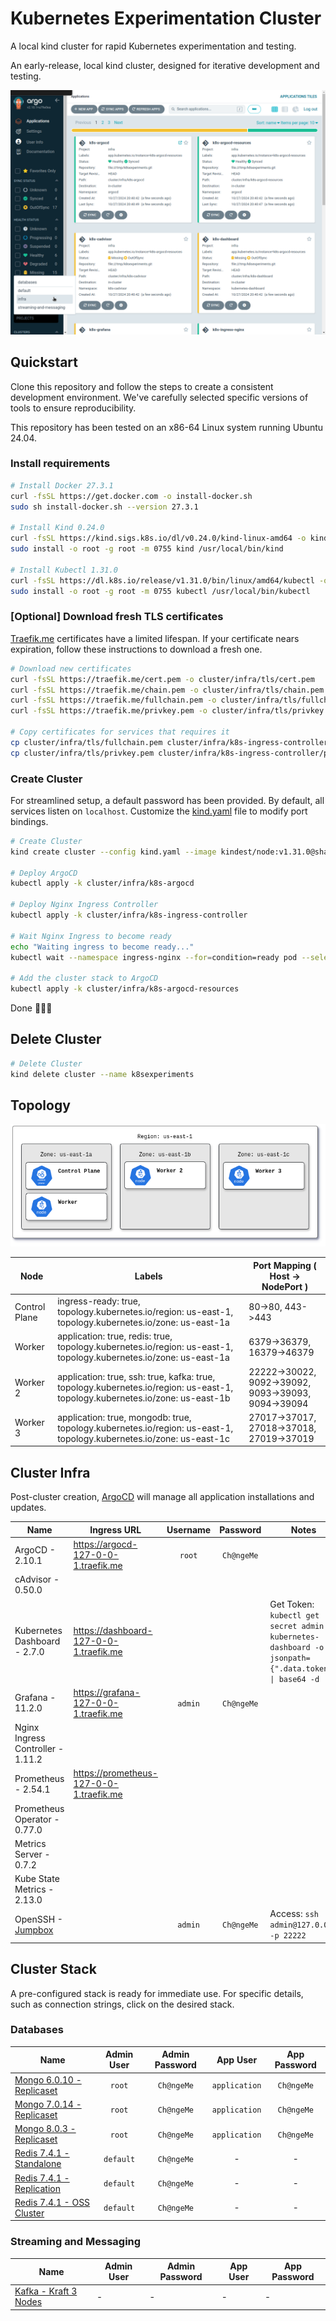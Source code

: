 # Kubernetes Experimentation Cluster

A local kind cluster for rapid Kubernetes experimentation and testing.

An early-release, local kind cluster, designed for iterative development and testing.

![Img](docs/000-argocd-after-cluster-creation.png)

## Quickstart

Clone this repository and follow the steps to create a consistent development environment. We've carefully selected specific versions of tools to ensure reproducibility.

This repository has been tested on an x86-64 Linux system running Ubuntu 24.04.

### Install requirements

```sh
# Install Docker 27.3.1
curl -fsSL https://get.docker.com -o install-docker.sh
sudo sh install-docker.sh --version 27.3.1

# Install Kind 0.24.0
curl -fsSL https://kind.sigs.k8s.io/dl/v0.24.0/kind-linux-amd64 -o kind
sudo install -o root -g root -m 0755 kind /usr/local/bin/kind

# Install Kubectl 1.31.0
curl -fsSL https://dl.k8s.io/release/v1.31.0/bin/linux/amd64/kubectl -o kubectl
sudo install -o root -g root -m 0755 kubectl /usr/local/bin/kubectl
```

### [Optional] Download fresh TLS certificates

[Traefik.me](https://traefik.me/) certificates have a limited lifespan. If your certificate nears expiration, follow these instructions to download a fresh one.

```sh
# Download new certificates
curl -fsSL https://traefik.me/cert.pem -o cluster/infra/tls/cert.pem
curl -fsSL https://traefik.me/chain.pem -o cluster/infra/tls/chain.pem
curl -fsSL https://traefik.me/fullchain.pem -o cluster/infra/tls/fullchain.pem
curl -fsSL https://traefik.me/privkey.pem -o cluster/infra/tls/privkey.pem

# Copy certificates for services that requires it
cp cluster/infra/tls/fullchain.pem cluster/infra/k8s-ingress-controller/fullchain.pem
cp cluster/infra/tls/privkey.pem cluster/infra/k8s-ingress-controller/privkey.pem
```

### Create Cluster

For streamlined setup, a default password has been provided. By default, all services listen on `localhost`. Customize the [kind.yaml](kind.yaml) file to modify port bindings.

```sh
# Create Cluster
kind create cluster --config kind.yaml --image kindest/node:v1.31.0@sha256:53df588e04085fd41ae12de0c3fe4c72f7013bba32a20e7325357a1ac94ba865 --name k8sexperiments

# Deploy ArgoCD
kubectl apply -k cluster/infra/k8s-argocd

# Deploy Nginx Ingress Controller
kubectl apply -k cluster/infra/k8s-ingress-controller

# Wait Nginx Ingress to become ready
echo "Waiting ingress to become ready..."
kubectl wait --namespace ingress-nginx --for=condition=ready pod --selector=app.kubernetes.io/component=controller --timeout=120s

# Add the cluster stack to ArgoCD
kubectl apply -k cluster/infra/k8s-argocd-resources
```

Done :tada::tada::tada:

## Delete Cluster

```sh
# Delete Cluster
kind delete cluster --name k8sexperiments
```

## Topology

![Topology](docs/topology.drawio.png "Cluster Topology")

|Node|Labels|Port Mapping ( Host -> NodePort )|
|----|------|----------------------------------|
|Control Plane|ingress-ready: true, topology.kubernetes.io/region: us-east-1, topology.kubernetes.io/zone: us-east-1a|80->80, 443->443|
|Worker|application: true, redis: true, topology.kubernetes.io/region: us-east-1, topology.kubernetes.io/zone: us-east-1a|6379->36379, 16379->46379|
|Worker 2|application: true, ssh: true, kafka: true, topology.kubernetes.io/region: us-east-1, topology.kubernetes.io/zone: us-east-1b|22222->30022, 9092->39092, 9093->39093, 9094->39094|
|Worker 3|application: true, mongodb: true, topology.kubernetes.io/region: us-east-1, topology.kubernetes.io/zone: us-east-1c|27017->37017, 27018->37018, 27019->37019|

## Cluster Infra

Post-cluster creation, [ArgoCD](ttps://argocd-127-0-0-1.traefik.me) will manage all application installations and updates.

|Name|Ingress URL|Username|Password|Notes|
|----|-----------|:------:|:------:|-----|
|ArgoCD - 2.10.1|https://argocd-127-0-0-1.traefik.me|`root`|`Ch@ngeMe`|
|cAdvisor - 0.50.0||||
|Kubernetes Dashboard - 2.7.0|https://dashboard-127-0-0-1.traefik.me|||Get Token: `kubectl get secret admin -n kubernetes-dashboard -o jsonpath={".data.token"} \| base64 -d`|
|Grafana - 11.2.0|https://grafana-127-0-0-1.traefik.me|`admin`|`Ch@ngeMe`|
|Nginx Ingress Controller - 1.11.2||||
|Prometheus - 2.54.1|https://prometheus-127-0-0-1.traefik.me|||
|Prometheus Operator - 0.77.0||||
|Metrics Server - 0.7.2||||
|Kube State Metrics - 2.13.0||||
|OpenSSH - [Jumpbox](https://en.wikipedia.org/wiki/Jump_server)||`admin`|`Ch@ngeMe`| Access: `ssh admin@127.0.0.1 -p 22222`|

## Cluster Stack

A pre-configured stack is ready for immediate use. For specific details, such as connection strings, click on the desired stack.

### Databases

|Name|Admin User|Admin Password|App User|App Password|
|----|:--------:|:------------:|:------:|:----------:|
|[Mongo 6.0.10 - Replicaset](cluster/databases/mongo/6.0.10/)|`root`|`Ch@ngeMe`| `application`|`Ch@ngeMe`|
|[Mongo 7.0.14 - Replicaset](cluster/databases/mongo/7.0.14/)|`root`|`Ch@ngeMe`|`application`|`Ch@ngeMe`|
|[Mongo 8.0.3 - Replicaset](cluster/databases/mongo/8.0.3/)|`root`|`Ch@ngeMe`|`application`|`Ch@ngeMe`|
|[Redis 7.4.1 - Standalone](cluster/databases/redis/7.4.1-standalone/)|`default`|`Ch@ngeMe`|-|-|
|[Redis 7.4.1 - Replication](cluster/databases/redis/7.4.1-replication/)|`default`|`Ch@ngeMe`|-|-|
|[Redis 7.4.1 - OSS Cluster](cluster/databases/redis/7.4.1-cluster/)|`default`|`Ch@ngeMe`|-|-|

### Streaming and Messaging

|Name|Admin User|Admin Password|App User|App Password|
|----|----------|--------------|--------|------------|
|[Kafka - Kraft 3 Nodes](cluster/messaging/kafka/3.8.0/)|-|-|-|-|